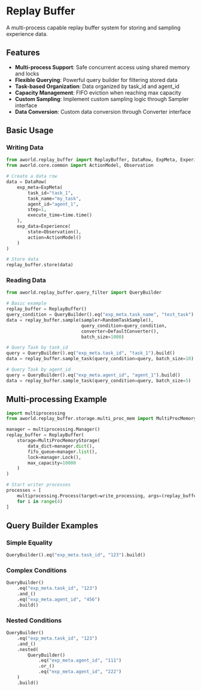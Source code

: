 # Replay Buffer

A multi-process capable replay buffer system for storing and sampling experience data.

## Features

- **Multi-process Support**: Safe concurrent access using shared memory and locks
- **Flexible Querying**: Powerful query builder for filtering stored data
- **Task-based Organization**: Data organized by task_id and agent_id
- **Capacity Management**: FIFO eviction when reaching max capacity
- **Custom Sampling**: Implement custom sampling logic through Sampler interface
- **Data Conversion**: Custom data conversion through Converter interface

## Basic Usage

### Writing Data
```python
from aworld.replay_buffer import ReplayBuffer, DataRow, ExpMeta, Experience
from aworld.core.common import ActionModel, Observation

# Create a data row
data = DataRow(
    exp_meta=ExpMeta(
        task_id="task_1",
        task_name="my_task",
        agent_id="agent_1",
        step=1,
        execute_time=time.time()
    ),
    exp_data=Experience(
        state=Observation(), 
        action=ActionModel()
    )
)

# Store data
replay_buffer.store(data)
```

### Reading Data

```python
from aworld.replay_buffer.query_filter import QueryBuilder

# Basic example
replay_buffer = ReplayBuffer()
query_condition = QueryBuilder().eq("exp_meta.task_name", "test_task").build()
data = replay_buffer.sample(sampler=RandomTaskSample(),
                            query_condition=query_condition,
                            converter=DefaultConverter(),
                            batch_size=1000)

# Query Task by task_id
query = QueryBuilder().eq("exp_meta.task_id", "task_1").build()
data = replay_buffer.sample_task(query_condition=query, batch_size=10)

# Query Task by agent_id 
query = QueryBuilder().eq("exp_meta.agent_id", "agent_1").build()
data = replay_buffer.sample_task(query_condition=query, batch_size=5)
```
## Multi-processing Example

```python
import multiprocessing
from aworld.replay_buffer.storage.multi_proc_mem import MultiProcMemoryStorage

manager = multiprocessing.Manager()
replay_buffer = ReplayBuffer(
    storage=MultiProcMemoryStorage(
        data_dict=manager.dict(),
        fifo_queue=manager.list(),
        lock=manager.Lock(),
        max_capacity=10000
    )
)

# Start writer processes
processes = [
    multiprocessing.Process(target=write_processing, args=(replay_buffer, f"task_{i}"))
    for i in range(4)
]
```
## Query Builder Examples

### Simple Equality
```python
QueryBuilder().eq("exp_meta.task_id", "123").build()
```

### Complex Conditions
```python
QueryBuilder()
    .eq("exp_meta.task_id", "123")
    .and_()
    .eq("exp_meta.agent_id", "456")
    .build()
```
### Nested Conditions
```python
QueryBuilder()
    .eq("exp_meta.task_id", "123")
    .and_()
    .nested(
        QueryBuilder()
            .eq("exp_meta.agent_id", "111")
            .or_()
            .eq("exp_meta.agent_id", "222")
    )
    .build()
```
